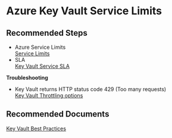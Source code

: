 <properties
	pageTitle="Azure Key Vault Service Limits"
	description="Azure Key Vault Service Limits"
	service="Microsoft.Keyvault"
    resource="vaults"
    authors="jlichwa"
    ms.authors="jalichwa"
    displayOrder="9"
    selfHelpType="generic"
    supportTopicIds="32596890"
	resourceTags="optional"
	productPesIds="15657"
	cloudEnvironments="blackForest, fairfax, public, MoonCake"
    articleId="keyvault-keyvaultlimits"
/>

# Azure Key Vault Service Limits
## **Recommended Steps**

* Azure Service Limits<br>
[Service Limits](https://docs.microsoft.com/azure/key-vault/key-vault-service-limits)
* SLA<br>
[Key Vault Service SLA](https://azure.microsoft.com/support/legal/sla/key-vault/v1_0/)<br>

**Troubleshooting**

* Key Vault returns HTTP status code 429 (Too many requests)<br>
[Key Vault Throttling options](https://docs.microsoft.com/azure/key-vault/key-vault-ovw-throttling)

## **Recommended Documents**
[Key Vault Best Practices](https://docs.microsoft.com/azure/key-vault/key-vault-best-practices)<br>
